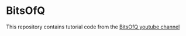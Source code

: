 # BitsOfQ
This repository contains tutorial code from the [BitsOfQ youtube channel](https://bitsofq.com)
